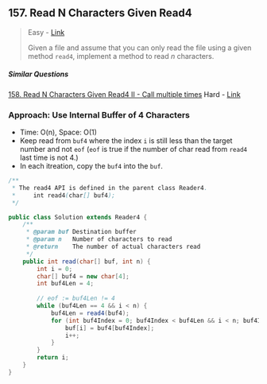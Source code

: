 ## 157. Read N Characters Given Read4

> Easy - [Link](https://leetcode.com/problems/read-n-characters-given-read4/)
>
> Given a file and assume that you can only read the file using a given method `read4`, implement a method to read *n* characters.

##### Similar Questions

[158. Read N Characters Given Read4 II - Call multiple times](158.%20Read%20N%20Characters%20Given%20Read4%20II%20-%20Call%20multiple%20times.md)	Hard - [Link](https://leetcode.com/problems/read-n-characters-given-read4-ii-call-multiple-times/)



### Approach: Use Internal Buffer of 4 Characters

- Time: O(n), Space: O(1)
- Keep read from `buf4` where the index `i` is still less than the target number and not `eof` (`eof` is true if the number of char read from `read4` last time is not 4.)
- In each itreation, copy the `buf4` into the `buf`. 

```java
/**
 * The read4 API is defined in the parent class Reader4.
 *     int read4(char[] buf4);
 */

public class Solution extends Reader4 {
    /**
     * @param buf Destination buffer
     * @param n   Number of characters to read
     * @return    The number of actual characters read
     */
    public int read(char[] buf, int n) {
        int i = 0; 
        char[] buf4 = new char[4];
        int buf4Len = 4;
        
      	// eof := buf4Len != 4
        while (buf4Len == 4 && i < n) {
            buf4Len = read4(buf4);
            for (int buf4Index = 0; buf4Index < buf4Len && i < n; buf4Index++) {
                buf[i] = buf4[buf4Index];
                i++;
            }
        }
        return i;
    }
}
```

